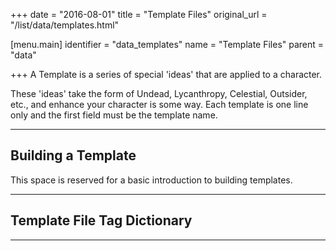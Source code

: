 +++
date = "2016-08-01"
title = "Template Files"
original_url = "/list/data/templates.html"

[menu.main]
    identifier = "data_templates"
    name = "Template Files"
    parent = "data"
    
+++
A Template is a series of special 'ideas' that are applied to a
character.

These 'ideas' take the form of Undead, Lycanthropy, Celestial, Outsider,
etc., and enhance your character is some way. Each template is one line
only and the first field must be the template name.

------------------------------------------------------------------------

<span id="buildingtemplates"></span> Building a Template
--------------------------------------------------------

This space is reserved for a basic introduction to building templates.

------------------------------------------------------------------------

Template File Tag Dictionary
----------------------------

------------------------------------------------------------------------

